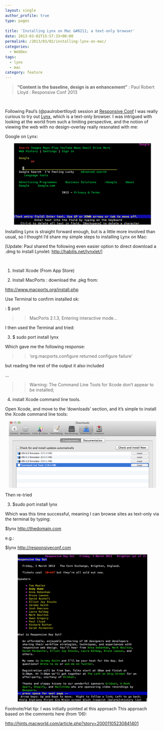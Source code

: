 ```yaml
---
layout: single
author_profile: true
type: pages

title: 'Installing Lynx on Mac &#8211; a text-only browser'
date: 2013-03-02T15:57:33+00:00
permalink: /2013/03/02/installing-lynx-on-mac/
categories:
  - WebDev
tags:
  - lynx
  - mac
category: feature
---
```

> **&#8220;Content is the baseline, design is an enhancement&#8221;** : Paul Robert Lloyd : Responsive Conf 2013

&nbsp;

Following Paul&#8217;s (@paulrobertlloyd) session at [Responsive Conf](http://responsiveconf.com) I was really curious to try out [Lynx](http://en.wikipedia.org/wiki/Lynx_(web_browser)), which is a text-only browser. I was intrigued with looking at the world from such a limiting perspective, and the notion of viewing the web with no design-overlay really resonated with me:

Google on Lynx:

<img style="display: block; margin-left: auto; margin-right: auto; border: 0px;" title="Screen Shot 2013-03-02 at 13.12.30.png" alt="Google on Lynx" src="/images/allbsuploads/2013/03/Screen-Shot-2013-03-02-at-13.12.30.png" width="446" height="265" border="0" />

Installing Lynx is straight forward enough, but is a little more involved than usual, so I thought I&#8217;d share my simple steps to installing Lynx on Mac:

[Update: Paul shared the following even easier option to direct download a .dmg to install Lynxlet: <a title="http://habilis.net/lynxlet/" href="http://habilis.net/lynxlet/" target="_blank">http://habilis.net/lynxlet/</a>]

&nbsp;

1) Install Xcode (From App Store)

2) Install MacPorts : download the .pkg from:

<http://www.macports.org/install.php>

Use Terminal to confirm installed ok:

: $ port

>> MacPorts 2.1.3, Entering interactive mode&#8230;

I then used the Terminal and tried:

3) $ sudo port install lynx

Which gave me the following response:

>> &#8216;org.macports.configure returned configure failure&#8217;

but reading the rest of the output it also included

&#8230;

>> Warning: The Command Line Tools for Xcode don&#8217;t appear to be installed;

4) install Xcode command line tools.

Open Xcode, and move to the &#8216;downloads&#8217; section, and it&#8217;s simple to install the Xcode command line tools:

<img style="display: block; margin-left: auto; margin-right: auto; border: 0px;" title="Screen Shot 2013-03-02 at 12.52.28.png" alt="Xcode command line tools" src="/images/allbsuploads/2013/03/Screen-Shot-2013-03-02-at-12.52.28.png" width="480" height="218" border="0" />

Then re-tried

3) $sudo port install lynx

Which was this time successful, meaning I can browse sites as text-only via the terminal by typing:

$lynx http://thedomain.com

e.g.:

$lynx http://responsiveconf.com

<img style="display: block; margin-left: auto; margin-right: auto; border: 0px;" title="Screen Shot 2013-03-02 at 15.55.17.png" alt="Lynx: Responsive Conf Site" src="/images/allbsuploads/2013/03/Screen-Shot-2013-03-02-at-15.55.17.png" width="422" height="480" border="0" />

Footnote/Hat tip: I was initially pointed at this approach This approach based on the comments here (from &#8217;06):

<http://hints.macworld.com/article.php?story=20001105230841401>
